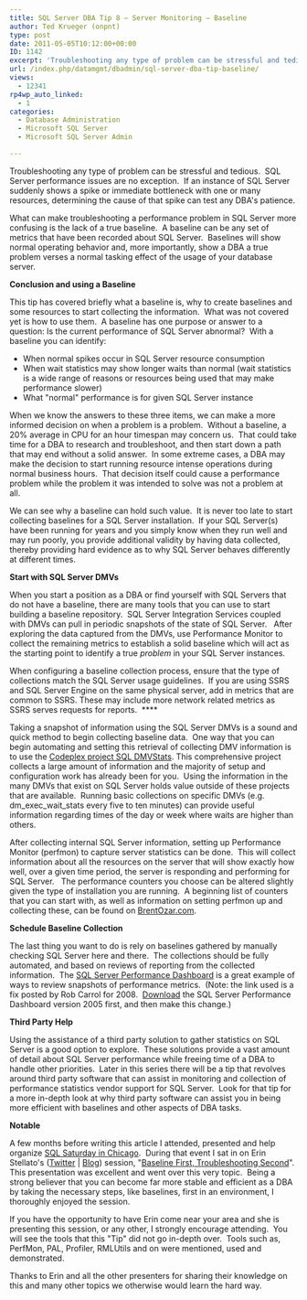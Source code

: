 ```yaml
---
title: SQL Server DBA Tip 8 – Server Monitoring – Baseline
author: Ted Krueger (onpnt)
type: post
date: 2011-05-05T10:12:00+00:00
ID: 1142
excerpt: 'Troubleshooting any type of problem can be stressful and tedious.  SQL Server performance issues are no exception.  If an instance of SQL Server suddenly shows a spike or immediate bottleneck with one or many resources, determining the cause of that spi&hellip;'
url: /index.php/datamgmt/dbadmin/sql-server-dba-tip-baseline/
views:
  - 12341
rp4wp_auto_linked:
  - 1
categories:
  - Database Administration
  - Microsoft SQL Server
  - Microsoft SQL Server Admin

---
```

Troubleshooting any type of problem can be stressful and tedious.  SQL Server performance issues are no exception.  If an instance of SQL Server suddenly shows a spike or immediate bottleneck with one or many resources, determining the cause of that spike can test any DBA's patience. 

What can make troubleshooting a performance problem in SQL Server more confusing is the lack of a true baseline.  A baseline can be any set of metrics that have been recorded about SQL Server.  Baselines will show normal operating behavior and, more importantly, show a DBA a true problem verses a normal tasking effect of the usage of your database server.

**Conclusion and using a Baseline**

This tip has covered briefly what a baseline is, why to create baselines and some resources to start collecting the information.  What was not covered yet is how to use them.  A baseline has one purpose or answer to a question: Is the current performance of SQL Server abnormal?  With a baseline you can identify:

  * When normal spikes occur in SQL Server resource consumption
  * When wait statistics may show longer waits than normal (wait statistics is a wide range of reasons or resources being used that may make performance slower)
  * What "normal" performance is for given SQL Server instance

When we know the answers to these three items, we can make a more informed decision on when a problem is a problem.  Without a baseline, a 20% average in CPU for an hour timespan may concern us.  That could take time for a DBA to research and troubleshoot, and then start down a path that may end without a solid answer.  In some extreme cases, a DBA may make the decision to start running resource intense operations during normal business hours.  That decision itself could cause a performance problem while the problem it was intended to solve was not a problem at all. 

We can see why a baseline can hold such value.  It is never too late to start collecting baselines for a SQL Server installation.  If your SQL Server(s) have been running for years and you simply know when they run well and may run poorly, you provide additional validity by having data collected, thereby providing hard evidence as to why SQL Server behaves differently at different times.

**Start with SQL Server DMVs**

When you start a position as a DBA or find yourself with SQL Servers that do not have a baseline, there are many tools that you can use to start building a baseline repository.  SQL Server Integration Services coupled with DMVs can pull in periodic snapshots of the state of SQL Server.   After exploring the data captured from the DMVs, use Performance Monitor to collect the remaining metrics to establish a solid baseline which will act as the starting point to identify a true _problem_ in your SQL Server instances. 

When configuring a baseline collection process, ensure that the type of collections match the SQL Server usage guidelines.  If you are using SSRS and SQL Server Engine on the same physical server, add in metrics that are common to SSRS. These may include more network related metrics as SSRS serves requests for reports.  ****

Taking a snapshot of information using the SQL Server DMVs is a sound and quick method to begin collecting baseline data.  One way that you can begin automating and setting this retrieval of collecting DMV information is to use the [Codeplex project SQL DMVStats][1]. This comprehensive project collects a large amount of information and the majority of setup and configuration work has already been for you.  Using the information in the many DMVs that exist on SQL Server holds value outside of these projects that are available.  Running basic collections on specific DMVs (e.g. dm\_exec\_wait_stats every five to ten minutes) can provide useful information regarding times of the day or week where waits are higher than others. 

After collecting internal SQL Server information, setting up Performance Monitor (perfmon) to capture server statistics can be done.  This will collect information about all the resources on the server that will show exactly how well, over a given time period, the server is responding and performing for SQL Server.   The performance counters you choose can be altered slightly given the type of installation you are running.  A beginning list of counters that you can start with, as well as information on setting perfmon up and collecting these, can be found on [BrentOzar.com][2].

**Schedule Baseline Collection**

The last thing you want to do is rely on baselines gathered by manually checking SQL Server here and there.  The collections should be fully automated, and based on reviews of reporting from the collected information.  The [SQL Server Performance Dashboard][3] is a great example of ways to review snapshots of performance metrics.  (Note: the link used is a fix posted by Rob Carrol for 2008.  [Download][4] the SQL Server Performance Dashboard version 2005 first, and then make this change.)

**Third Party Help**

Using the assistance of a third party solution to gather statistics on SQL Server is a good option to explore.  These solutions provide a vast amount of detail about SQL Server performance while freeing time of a DBA to handle other priorities.  Later in this series there will be a tip that revolves around third party software that can assist in monitoring and collection of performance statistics vendor support for SQL Server.  Look for that tip for a more in-depth look at why third party software can assist you in being more efficient with baselines and other aspects of DBA tasks.

**Notable**

A few months before writing this article I attended, presented and help organize [SQL Saturday in Chicago][5].  During that event I sat in on Erin Stellato's ([Twitter][6] | [Blog][7]) session, "[Baseline First, Troubleshooting Second][8]".  This presentation was excellent and went over this very topic.  Being a strong believer that you can become far more stable and efficient as a DBA by taking the necessary steps, like baselines, first in an environment, I thoroughly enjoyed the session.

If you have the opportunity to have Erin come near your area and she is presenting this session, or any other, I strongly encourage attending.  You will see the tools that this "Tip" did not go in-depth over.  Tools such as, PerfMon, PAL, Profiler, RMLUtils and on were mentioned, used and demonstrated. 

Thanks to Erin and all the other presenters for sharing their knowledge on this and many other topics we otherwise would learn the hard way. 

 [1]: http://sqldmvstats.codeplex.com/
 [2]: http://www.brentozar.com/archive/2006/12/dba-101-using-perfmon-for-sql-performance-tuning/
 [3]: http://blogs.technet.com/b/rob/archive/2009/02/18/performance-dashboard-reports-for-sql-server-2008.aspx
 [4]: http://www.microsoft.com/downloads/en/details.aspx?FamilyID=1d3a4a0d-7e0c-4730-8204-e419218c1efc
 [5]: http://www.sqlsaturday.com/67/eventhome.aspx
 [6]: http://twitter.com/#!/erinstellato
 [7]: http://www.erinstellato.com/
 [8]: http://www.sqlsaturday.com/viewsession.aspx?sat=67&sessionid=3793